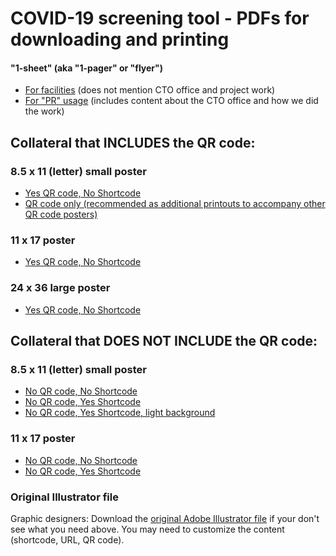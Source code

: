 # COVID-19 screening tool - PDFs for downloading and printing

#### "1-sheet" (aka "1-pager" or "flyer")
- [For facilities](2020-05-CovidScreenerForFacilities-1sheet.pdf) (does not mention CTO office and project work)
- [For "PR" usage](2020-05-CovidScreenerForPR-1sheet.pdf) (includes content about the CTO office and how we did the work)


## Collateral that INCLUDES the QR code:

### 8.5 x 11 (letter) small poster

- [Yes QR code, No Shortcode](8.5x11-YesQR-NoShortcode-dark-bg.pdf)
- [QR code only (recommended as additional printouts to accompany other QR code posters)](8.5x11-QR-only.pdf)

### 11 x 17 poster

- [Yes QR code, No Shortcode](11x17-YesQR-NoShortcode-dark-bg.pdf)

### 24 x 36 large poster

- [Yes QR code, No Shortcode](24x36-YesQR-NoShortcode-dark-bg.pdf)



## Collateral that DOES NOT INCLUDE the QR code:

### 8.5 x 11 (letter) small poster

- [No QR code, No Shortcode](8.5x11-NoQR-NoShortcode-dark-bg.pdf)
- [No QR code, Yes Shortcode](8.5x11-NoQR-YesShortcode-dark-bg.pdf)
- [No QR code, Yes Shortcode, light background](8.5x11-NoQR-YesShortcode-light-bg.pdf)

### 11 x 17 poster

- [No QR code, No Shortcode](11x17-NoQR-NoShortcode-dark-bg.pdf)
- [No QR code, Yes Shortcode](11x17-NoQR-YesShortcode-dark-bg.pdf)

### Original Illustrator file

Graphic designers: Download the [original Adobe Illustrator file](covid19screen-collateral.ai) if your don't see what you need above. You may need to customize the content (shortcode, URL, QR code).
